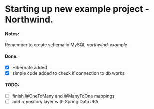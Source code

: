 # Starting up new example project - Northwind.

#### Notes:
Remember to create schema in MySQL *northwind-example*


#### Done:
- [x] Hibernate added
- [x] simple code added to check if connection to db works

#### TODO:
- [ ] finish @OneToMany and @ManyToOne mappings
- [ ] add repository layer with Spring Data JPA
